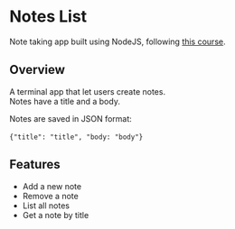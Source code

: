 # Notes List
Note taking app built using NodeJS, following [this course](https://www.udemy.com/course/the-complete-nodejs-developer-course-2).

## Overview

A terminal app that let users create notes.\
Notes have a title and a body.

Notes are saved in JSON format:\
\
`{"title": "title", "body: "body"}`

## Features

- Add a new note
- Remove a note
- List all notes
- Get a note by title
